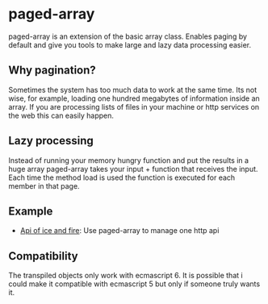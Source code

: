 # paged-array

paged-array is an extension of the basic array class. Enables paging by default and give you tools to make large and lazy data processing easier.

## Why pagination?
Sometimes the system has too much data to work at the same time. Its not wise, for example, loading one hundred megabytes of information inside an array. If you are processing lists of files in your machine or http services on the web this can easily happen.

## Lazy processing
Instead of running your memory hungry function and put the results in a huge array paged-array takes your input + function that receives the input. Each time the method load is used the function is executed for each member in that page.

## Example

- [Api of ice and fire](https://github.com/lourencomcviana/paged-array/blob/master/examples/http/api-of-ice-and-fire/README.md):
  Use paged-array to manage one http api

## Compatibility
The transpiled objects only work with ecmascript 6. It is possible that i could make it compatible with ecmascript 5 but only if someone truly wants it.

